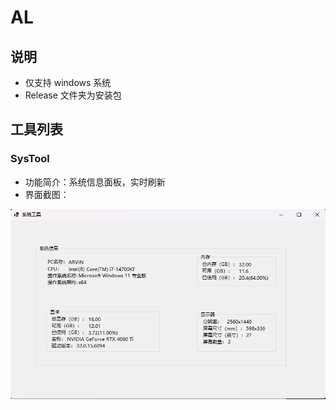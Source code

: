 # AL

## 说明

- 仅支持 windows 系统
- Release 文件夹为安装包

## 工具列表

### SysTool

- 功能简介：系统信息面板，实时刷新
- 界面截图：

![image-systool](https://github.com/627539904/AL/blob/main/Docs/SysTool.png)
